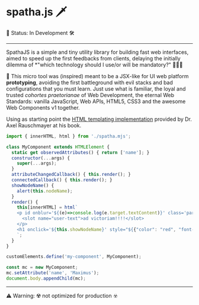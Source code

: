 # spatha.js 🗡

🚧 Status: In Development 🛠️
***
SpathaJS is a simple and tiny utility library for building fast web interfaces, aimed to speed up the first feedbacks from clients, delaying the initially dilemma of *"which technology should I use/or will be mandatory?" 🤔🤓😶

🔧 This micro tool was (inspired) meant to be a JSX-like for UI web platform **prototyping**, avoiding the first battleground with evil stacks and bad configurations that you must learn. Just use what is familiar, the loyal and trusted _cohortes praetorianae_ of Web Development, the eternal Web Standards: vanilla JavaScript, Web APIs, HTML5, CSS3 and the awesome Web Components v1 together.

Using as starting point the [HTML templating implementation](http://exploringjs.com/es6/ch_template-literals.html#sec_html-tag-function-implementation) provided by Dr. Axel Rauschmayer at his book.

```javascript
import { innerHTML, html } from './spatha.mjs';

class MyComponent extends HTMLElement {
  static get observedAttributes() { return ['name']; }
  constructor(...args) {
    super(...args);
  }
  attributeChangedCallback() { this.render(); }
  connectedCallback() { this.render(); }
  showNodeName() {
    alert(this.nodeName);
  }
  render() {
    this[innerHTML] = html`
    <p id onblur='${(e)=>console.log(e.target.textContent)}' class='par' contenteditable>
      <slot name="user-text">ad victoriam!!!!</slot>
    </p>
    <h1 onclick='${this.showNodeName}' style="${{"color": "red", "font-size": "5em"}}">Hello, ${this.getAttribute('name')}</h1>
    `;
  }
}

customElements.define('my-component', MyComponent);

const mc = new MyComponent;
mc.setAttribute('name', 'Maximus');
document.body.appendChild(mc);
```

---

⚠️ Warning: ☢️ not optimized for production ☣️
